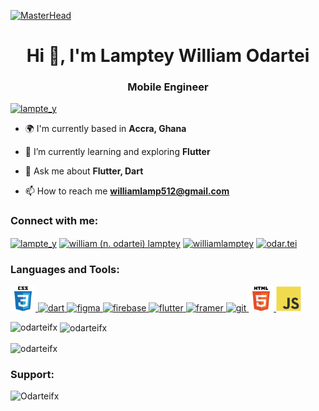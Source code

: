 [![MasterHead](https://user-images.githubusercontent.com/74038190/240304586-d48893bd-0757-481c-8d7e-ba3e163feae7.png)](https://Odarteifx.io)
<h1 align="center">Hi 👋, I'm Lamptey William Odartei</h1>
<h3 align="center">Mobile Engineer</h3>

<p align="left"> <a href="https://twitter.com/lampte_y" target="blank"><img src="https://img.shields.io/twitter/follow/lampte_y?logo=twitter&style=for-the-badge" alt="lampte_y" /></a> </p>

- 🌍 I'm currently based in **Accra, Ghana**
  
- 🌱 I’m currently learning and exploring **Flutter**

- 💬 Ask me about **Flutter, Dart**

- 📫 How to reach me **williamlamp512@gmail.com**

<h3 align="left">Connect with me:</h3>
<p align="left">
<a href="https://twitter.com/lampte_y" target="blank"><img align="center" src="https://raw.githubusercontent.com/rahuldkjain/github-profile-readme-generator/master/src/images/icons/Social/twitter.svg" alt="lampte_y" height="30" width="40" /></a>
<a href="https://linkedin.com/in/william-lamptey" target="blank"><img align="center" src="https://raw.githubusercontent.com/rahuldkjain/github-profile-readme-generator/master/src/images/icons/Social/linked-in-alt.svg" alt="william (n. odartei) lamptey" height="30" width="40" /></a>
<a href="https://www.behance.net/williamlamptey" target="blank"><img align="center" src="https://raw.githubusercontent.com/rahuldkjain/github-profile-readme-generator/master/src/images/icons/Social/behance.svg" alt="williamlamptey" height="30" width="40" /></a>
<a href="https://instagram.com/odar.tei" target="blank"><img align="center" src="https://raw.githubusercontent.com/rahuldkjain/github-profile-readme-generator/master/src/images/icons/Social/instagram.svg" alt="odar.tei" height="30" width="40" /></a>
</p>

<h3 align="left">Languages and Tools:</h3>
<p align="left"> <a href="https://www.w3schools.com/css/" target="_blank" rel="noreferrer"> <img src="https://raw.githubusercontent.com/devicons/devicon/master/icons/css3/css3-original-wordmark.svg" alt="css3" width="40" height="40"/> </a> <a href="https://dart.dev" target="_blank" rel="noreferrer"> <img src="https://www.vectorlogo.zone/logos/dartlang/dartlang-icon.svg" alt="dart" width="40" height="40"/> </a> <a href="https://www.figma.com/" target="_blank" rel="noreferrer"> <img src="https://www.vectorlogo.zone/logos/figma/figma-icon.svg" alt="figma" width="40" height="40"/> </a> <a href="https://firebase.google.com/" target="_blank" rel="noreferrer"> <img src="https://www.vectorlogo.zone/logos/firebase/firebase-icon.svg" alt="firebase" width="40" height="40"/> </a> <a href="https://flutter.dev" target="_blank" rel="noreferrer"> <img src="https://www.vectorlogo.zone/logos/flutterio/flutterio-icon.svg" alt="flutter" width="40" height="40"/> <a href="https://www.framer.com/" target="_blank" rel="noreferrer"> <img src="https://www.vectorlogo.zone/logos/framer/framer-icon.svg" alt="framer" width="40" height="40"/> </a> </a> <a href="https://git-scm.com/" target="_blank" rel="noreferrer"> <img src="https://www.vectorlogo.zone/logos/git-scm/git-scm-icon.svg" alt="git" width="40" height="40"/> </a> <a href="https://www.w3.org/html/" target="_blank" rel="noreferrer"> <img src="https://raw.githubusercontent.com/devicons/devicon/master/icons/html5/html5-original-wordmark.svg" alt="html5" width="40" height="40"/> </a> <a href="https://developer.mozilla.org/en-US/docs/Web/JavaScript" target="_blank" rel="noreferrer"> <img src="https://raw.githubusercontent.com/devicons/devicon/master/icons/javascript/javascript-original.svg" alt="javascript" width="40" height="40"/> </a> </p>


<p><img align="left" src="https://github-readme-stats.vercel.app/api/top-langs?username=odarteifx&show_icons=true&locale=en&layout=compact" alt="odarteifx" /></p>

<p>&nbsp;<img align="center" src="https://github-readme-stats.vercel.app/api?username=odarteifx&show_icons=true&locale=en" alt="odarteifx" /></p>

<p><img align="center" src="https://github-readme-streak-stats.herokuapp.com/?user=odarteifx&" alt="odarteifx" /></p>


<h3 align="left">Support:</h3>
<p><a href="https://www.buymeacoffee.com/Odarteifx"> <img align="left" src="https://cdn.buymeacoffee.com/buttons/v2/default-yellow.png" height="50" width="210" alt="Odarteifx" /></a></p><br><br>
